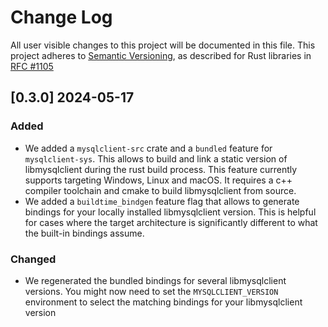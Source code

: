 # Change Log
All user visible changes to this project will be documented in this file.
This project adheres to [Semantic Versioning](http://semver.org/), as described
for Rust libraries in [RFC #1105](https://github.com/rust-lang/rfcs/blob/master/text/1105-api-evolution.md)


## [0.3.0] 2024-05-17

### Added

- We added a `mysqlclient-src` crate and a `bundled` feature for `mysqlclient-sys`. This allows to build and link a static version of libmysqlclient during the rust build process. This feature currently supports targeting Windows, Linux and macOS. It requires a c++ compiler toolchain and cmake to build libmysqlclient from source.
- We added a `buildtime_bindgen` feature flag that allows to generate bindings for your locally installed libmysqlclient version. This is helpful for cases where the target architecture is significantly different to what the built-in bindings assume.


### Changed

- We regenerated the bundled bindings for several libmysqlclient versions. You might now need to set the `MYSQLCLIENT_VERSION` environment to select the matching bindings for your libmysqlclient version

